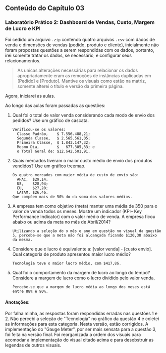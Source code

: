 ## Conteúdo do Capítulo 03

### Laboratório Prático 2: Dashboard de Vendas, Custo, Margem de Lucro e KPI

Foi cedido um arquivo `.zip` contendo quatro arquivos `.csv` com dados de venda e dimensões de vendas (pedido, produto e cliente), inicialmente não foram propostas questões a serem respondidas com os dados, portanto, irei somente tratar os dados, se necessário, e configurar seus relacionamentos.  

> As unicas alterações necessárias para relacionar os dados apropriadamente eram as remoções de instâncias duplicadas em [Pedido] e [Produto]. 
> Mantive os visuais como estão na matriz, somente alterei o título e versão da primeira página.  

Agora, iniciarei as aulas.

Ao longo das aulas foram passadas as questões:  
1. Qual foi o total de valor venda considerando cada modo de envio dos pedidos? Use um gráfico de cascata. 
    ``` 
    Verificou-se os valores:
      Classe Padrão,    $ 7.556.488,21;
      Segunda Classe,   $ 2.565.561,05;
      Primeira Classe,  $ 1.843.147,32;
      Mesmo Dia,        $   677.305,33; e
      o Total Geral de: $12.642.501,91.
    ```
2. Quais mercados tiveram o maior custo médio de envio dos produtos vendidos? Use um gráfico treemap.  
    ```
    Os quatro mercados com maior média de custo de envio são:
      APAC,  $29,14;
      US,    $28,94;
      EU,    $27,28;
      LATAM, $26,46.
    Que compõem mais de 50% do da soma dos valores médios. 
    ```
3. A empresa tem como objetivo (meta) manter uma média de 350 para o valor de venda todos os meses. Mostre um indicador (KPI– Key Performance Indicator) com o valor médio de venda. A empresa ficou abaixo ou acima da meta no mês de Abril/2014?  
    ```
    Utilizando a seleção do o mês e ano em questão no visual da questão 5, percebe-se que a meta não foi alcançada ficando $120,38 abaixo da mesma.
    ```
4. Considere que o lucro é equivalente a: [valor venda] - [custo envio]. Qual categoria de produto apresentou maior lucro médio?  
    ```
    Tecnologia teve o maior lucro médio, com $417,86.
    ```
5. Qual foi o comportamento da margem de lucro ao longo do tempo? Considere a margem de lucro como o lucro dividido pelo valor venda.  
    ```
    Percebe-se que a margem de lucro média ao longo dos meses está entre 88% e 90%.
    ```

#### Anotações:
Por falha minha, as respostas foram respondidas erradas nas questões 1 e 2. Não percebi a seleção de "Tecnologia" no gráfico da questão 4 e coletei as informações para esta categoria. Nesta versão, estão corrigidos.
A implementação do "Gauge Meter", por ser mais sensata para a questão 3, foi feita na versão final.
Foi reorganizada a ordem dos visuais para acomodar a implementação do visual citado acima e para desobstruir as legendas de outros visuais.